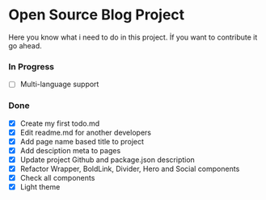 # Open Source Blog Project
Here you know what i need to do in this project. İf you want to contribute it go ahead.

### In Progress
- [ ] Multi-language support

### Done
- [x] Create my first todo.md
- [x] Edit readme.md for another developers
- [x] Add page name based title to project
- [x] Add desciption meta to pages
- [x] Update project Github and package.json description 
- [x] Refactor Wrapper, BoldLink, Divider, Hero and Social components
- [x] Check all components
- [x] Light theme
